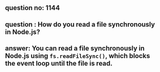 
      
## question no: 1144

## question : How do you read a file synchronously in Node.js?

## answer: You can read a file synchronously in Node.js using `fs.readFileSync()`, which blocks the event loop until the file is read.
      
